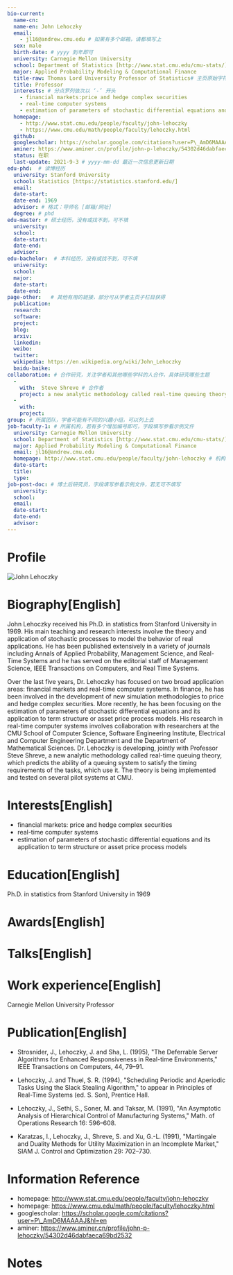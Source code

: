 ```yaml
---
bio-current:
  name-cn: 
  name-en: John Lehoczky
  email: 
    - jl16@andrew.cmu.edu # 如果有多个邮箱，请都填写上
  sex: male
  birth-date: # yyyy 到年即可
  university: Carnegie Mellon University 
  school: Department of Statistics [http://www.stat.cmu.edu/cmu-stats/]
  major: Applied Probability Modeling & Computational Finance
  title-raw: Thomas Lord University Professor of Statistics# 主页原始字符串
  title: Professor
  interests: # 分点罗列依次以 ‘-’ 开头
    - financial markets:price and hedge complex securities
    - real-time computer systems
    - estimation of parameters of stochastic differential equations and its application to term structure or asset price process models
  homepage: 
    - http://www.stat.cmu.edu/people/faculty/john-lehoczky 
    - https://www.cmu.edu/math/people/faculty/lehoczky.html
  github: 
  googlescholar: https://scholar.google.com/citations?user=P\_AmD6MAAAAJ&hl=en
  aminer: https://www.aminer.cn/profile/john-p-lehoczky/54302d46dabfaeca69bd2532
  status: 在职
  last-update: 2021-9-3 # yyyy-mm-dd 最近一次信息更新日期
edu-phd:  # 读博经历
  university: Stanford University
  school: Statistics [https://statistics.stanford.edu/]
  email: 
  date-start: 
  date-end: 1969
  advisor: # 格式：导师名 [邮箱/网址]
  degree: # phd
edu-master: # 硕士经历，没有或找不到，可不填
  university: 
  school: 
  date-start: 
  date-end: 
  advisor:
edu-bachelor:  # 本科经历，没有或找不到，可不填
  university: 
  school: 
  major: 
  date-start: 
  date-end: 
page-other:   # 其他有用的链接，部分可从学者主页子栏目获得
  publication: 
  research: 
  software: 
  project: 
  blog: 
  arxiv: 
  linkedin: 
  weibo:
  twitter:
  wikipedia: https://en.wikipedia.org/wiki/John_Lehoczky
  baidu-baike:
collaboration: # 合作研究，关注学者和其他哪些学科的人合作，具体研究哪些主题
  - 
    with:  Steve Shreve # 合作者
    project: a new analytic methodology called real-time queuing theory, which predicts the ability of a queuing system to satisfy the timing requirements of the tasks, which use it # 研究主题
  - 
    with: 
    project: 
group: # 所属团队，学者可能有不同的兴趣小组，可以列上去
job-faculty-1: # 所属机构，若有多个增加编号即可，字段填写参看示例文件
  university: Carnegie Mellon University 
  school: Department of Statistics [http://www.stat.cmu.edu/cmu-stats/]
  major: Applied Probability Modeling & Computational Finance
  email: jl16@andrew.cmu.edu
  homepage: http://www.stat.cmu.edu/people/faculty/john-lehoczky # 机构内学者主页
  date-start: 
  title: 
  type: 
job-post-doc: # 博士后研究员，字段填写参看示例文件，若无可不填写
  university: 
  school: 
  email: 
  date-start: 
  date-end: 
  advisor: 
---
```


# Profile

![John Lehoczky](http://www.stat.cmu.edu/sites/default/files/faculty_pictures/Lehoczky.png)

# Biography[English]
John Lehoczky received his Ph.D. in statistics from Stanford University in 1969. His main teaching and research interests involve the theory and application of stochastic processes to model the behavior of real applications. He has been published extensively in a variety of journals including Annals of Applied Probability, Management Science, and Real-Time Systems and he has served on the editorial staff of Management Science, IEEE Transactions on Computers, and Real Time Systems.

Over the last five years, Dr. Lehoczky has focused on two broad application areas: financial markets and real-time computer systems. In finance, he has been involved in the development of new simulation methodologies to price and hedge complex securities. More recently, he has been focusing on the estimation of parameters of stochastic differential equations and its application to term structure or asset price process models. His research in real-time computer systems involves collaboration with researchers at the CMU School of Computer Science, Software Engineering Institute, Electrical and Computer Engineering Department and the Department of Mathematical Sciences. Dr. Lehoczky is developing, jointly with Professor Steve Shreve, a new analytic methodology called real-time queuing theory, which predicts the ability of a queuing system to satisfy the timing requirements of the tasks, which use it. The theory is being implemented and tested on several pilot systems at CMU.


# Interests[English]
  - financial markets:  price and hedge complex securities
  - real-time computer systems
  - estimation of parameters of stochastic differential equations and its application to term structure or asset price process models

# Education[English]
Ph.D. in statistics from Stanford University in 1969

# Awards[English]


# Talks[English]


# Work experience[English]
Carnegie Mellon University Professor

# Publication[English]
  - Strosnider, J., Lehoczky, J. and Sha, L. (1995), "The Deferrable Server Algorithms for Enhanced Responsiveness in Real-time Environments," IEEE Transactions on Computers, 44, 79–91.

  - Lehoczky, J. and Thuel, S. R. (1994), "Scheduling Periodic and Aperiodic Tasks Using the Slack Stealing Algorithm," to appear in Principles of Real-Time Systems (ed. S. Son), Prentice Hall.

  - Lehoczky, J., Sethi, S., Soner, M. and Taksar, M. (1991), "An Asymptotic Analysis of Hierarchical Control of Manufacturing Systems," Math. of Operations Research 16: 596–608.

  - Karatzas, I., Lehoczky, J., Shreve, S. and Xu, G.-L. (1991), "Martingale and Duality Methods for Utility Maximization in an Incomplete Market," SIAM J. Control and Optimization 29: 702–730.

# Information Reference
  - homepage: http://www.stat.cmu.edu/people/faculty/john-lehoczky 
  - homepage: https://www.cmu.edu/math/people/faculty/lehoczky.html
  - googlescholar: https://scholar.google.com/citations?user=P\_AmD6MAAAAJ&hl=en
  - aminer: https://www.aminer.cn/profile/john-p-lehoczky/54302d46dabfaeca69bd2532

# Notes